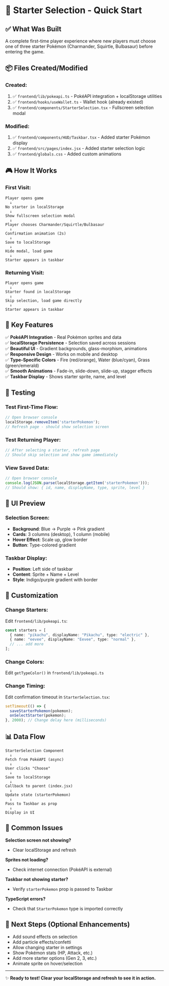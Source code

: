# 🚀 Starter Selection - Quick Start

## ✅ What Was Built

A complete first-time player experience where new players must choose one of three starter Pokémon (Charmander, Squirtle, Bulbasaur) before entering the game.

## 📦 Files Created/Modified

### Created:
1. ✅ `frontend/lib/pokeapi.ts` - PokéAPI integration + localStorage utilities
2. ✅ `frontend/hooks/useWallet.ts` - Wallet hook (already existed)
3. ✅ `frontend/components/StarterSelection.tsx` - Fullscreen selection modal

### Modified:
1. ✅ `frontend/components/HUD/Taskbar.tsx` - Added starter Pokémon display
2. ✅ `frontend/src/pages/index.jsx` - Added starter selection logic
3. ✅ `frontend/globals.css` - Added custom animations

## 🎮 How It Works

### First Visit:
```
Player opens game
  ↓
No starter in localStorage
  ↓
Show fullscreen selection modal
  ↓
Player chooses Charmander/Squirtle/Bulbasaur
  ↓
Confirmation animation (2s)
  ↓
Save to localStorage
  ↓
Hide modal, load game
  ↓
Starter appears in taskbar
```

### Returning Visit:
```
Player opens game
  ↓
Starter found in localStorage
  ↓
Skip selection, load game directly
  ↓
Starter appears in taskbar
```

## 🔑 Key Features

✅ **PokéAPI Integration** - Real Pokémon sprites and data  
✅ **localStorage Persistence** - Selection saved across sessions  
✅ **Beautiful UI** - Gradient backgrounds, glass-morphism, animations  
✅ **Responsive Design** - Works on mobile and desktop  
✅ **Type-Specific Colors** - Fire (red/orange), Water (blue/cyan), Grass (green/emerald)  
✅ **Smooth Animations** - Fade-in, slide-down, slide-up, stagger effects  
✅ **Taskbar Display** - Shows starter sprite, name, and level  

## 🧪 Testing

### Test First-Time Flow:
```javascript
// Open browser console
localStorage.removeItem('starterPokemon');
// Refresh page - should show selection screen
```

### Test Returning Player:
```javascript
// After selecting a starter, refresh page
// Should skip selection and show game immediately
```

### View Saved Data:
```javascript
// Open browser console
console.log(JSON.parse(localStorage.getItem('starterPokemon')));
// Should show: { id, name, displayName, type, sprite, level }
```

## 🎨 UI Preview

### Selection Screen:
- **Background**: Blue → Purple → Pink gradient
- **Cards**: 3 columns (desktop), 1 column (mobile)
- **Hover Effect**: Scale up, glow border
- **Button**: Type-colored gradient

### Taskbar Display:
- **Position**: Left side of taskbar
- **Content**: Sprite + Name + Level
- **Style**: Indigo/purple gradient with border

## 🔧 Customization

### Change Starters:
Edit `frontend/lib/pokeapi.ts`:
```typescript
const starters = [
  { name: "pikachu", displayName: "Pikachu", type: "electric" },
  { name: "eevee", displayName: "Eevee", type: "normal" },
  // ... add more
];
```

### Change Colors:
Edit `getTypeColor()` in `frontend/lib/pokeapi.ts`

### Change Timing:
Edit confirmation timeout in `StarterSelection.tsx`:
```typescript
setTimeout(() => {
  saveStarterPokemon(pokemon);
  onSelectStarter(pokemon);
}, 2000); // Change delay here (milliseconds)
```

## 📊 Data Flow

```
StarterSelection Component
  ↓
Fetch from PokéAPI (async)
  ↓
User clicks "Choose"
  ↓
Save to localStorage
  ↓
Callback to parent (index.jsx)
  ↓
Update state (starterPokemon)
  ↓
Pass to Taskbar as prop
  ↓
Display in UI
```

## 🐛 Common Issues

**Selection screen not showing?**
- Clear localStorage and refresh

**Sprites not loading?**
- Check internet connection (PokéAPI is external)

**Taskbar not showing starter?**
- Verify `starterPokemon` prop is passed to Taskbar

**TypeScript errors?**
- Check that `StarterPokemon` type is imported correctly

## 🚀 Next Steps (Optional Enhancements)

- Add sound effects on selection
- Add particle effects/confetti
- Allow changing starter in settings
- Show Pokémon stats (HP, Attack, etc.)
- Add more starter options (Gen 2, 3, etc.)
- Animate sprite on hover/selection

---

✨ **Ready to test! Clear your localStorage and refresh to see it in action.**

